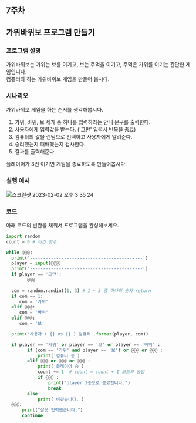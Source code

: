 ## 7주차
## 가위바위보 프로그램 만들기
### 프로그램 설명
가위바위보는 가위는 보를 이기고, 보는 주먹을 이기고, 주먹은 가위를 이기는 간단한 게임입니다.    
컴퓨터와 하는 가위바위보 게임을 만들어 봅시다.    

### 시나리오
가위바위보 게임을 하는 순서를 생각해봅시다.     

1. 가위, 바위, 보 세개 중 하나를 입력하라는 안내 문구를 출력한다.
2. 사용자에게 입력값을 받는다. ('그만' 입력시 반복을 종료) 
3. 컴퓨터의 값을 랜덤으로 선택하고 사용자에게 알려준다.
4. 승리했는지 패배했는지 검사한다.
5. 결과를 출력해준다.

플레이어가 3번 이기면 게임을 종료하도록 만들어봅시다.    


### 실행 예시

![스크린샷 2023-02-02 오후 3 35 24](https://user-images.githubusercontent.com/48852104/216249784-53840573-ecf1-4c45-8b5b-49646f0773fa.png)

### 코드

아래 코드의 빈칸을 채워서 프로그램을 완성해보세요.

```python
import random
count = 0 # 이긴 횟수

while @@@:
  print('-------------------------------------------')
  player = input(@@@)
  print('-------------------------------------------')
  if player == '그만':
        @@@
       
  com = random.randint(1, 3) # 1 ~ 3 중 하나의 숫자 return
  if com == 1:
     com = '가위'
  elif @@@:
     com = '바위'
  elif @@@:
     com = '보'

  print('사용자 ( {} vs {} ) 컴퓨터'.format(player, com))

  if player == '가위' or player == '보' or player == '바위' :
        if (com == '가위' and player == '보') or @@@ or @@@ :
            print('컴퓨터 승')
        elif @@@ or @@@ or @@@ :
            print('플레이어 승')
            count += 1  # count = count + 1 코드와 동일
            if @@@ :
                print("player 3승으로 종료합니다.")
                break
        else:
            print('비겼습니다.')                  
  @@@:
      print("잘못 입력했습니다.")
      continue
  
```
